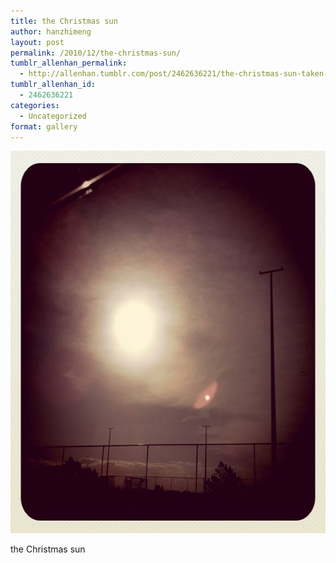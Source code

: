 ```yaml
---
title: the Christmas sun
author: hanzhimeng
layout: post
permalink: /2010/12/the-christmas-sun/
tumblr_allenhan_permalink:
  - http://allenhan.tumblr.com/post/2462636221/the-christmas-sun-taken-with-instagram
tumblr_allenhan_id:
  - 2462636221
categories:
  - Uncategorized
format: gallery
---
```

[<img class="alignnone size-full wp-image-511" alt="tumblr_le0eyrQUVb1qzkacto1_" src="/images/uploads/2013/03/tumblr_le0eyrQUVb1qzkacto1_.jpg" width="612" height="612" />][1]

the Christmas sun

 [1]: /images/uploads/2013/03/tumblr_le0eyrQUVb1qzkacto1_.jpg
